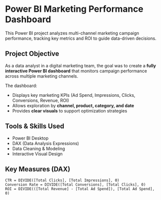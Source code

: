 # Power BI Marketing Performance Dashboard

This Power BI project analyzes multi-channel marketing campaign performance, tracking key metrics and ROI to guide data-driven decisions.

## Project Objective
As a data analyst in a digital marketing team, the goal was to create a **fully interactive Power BI dashboard** that monitors campaign performance across multiple marketing channels.

The dashboard:
- Displays key marketing KPIs (Ad Spend, Impressions, Clicks, Conversions, Revenue, ROI)
- Allows exploration by **channel, product, category, and date**
- Provides **clear visuals** to support optimization strategies

## Tools & Skills Used
- Power BI Desktop
- DAX (Data Analysis Expressions)
- Data Cleaning & Modeling
- Interactive Visual Design

## Key Measures (DAX)
```DAX
CTR = DIVIDE([Total Clicks], [Total Impressions], 0)
Conversion Rate = DIVIDE([Total Conversions], [Total Clicks], 0)
ROI = DIVIDE(([Total Revenue] - [Total Ad Spend]), [Total Ad Spend], 0)

